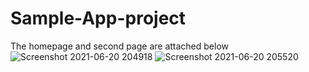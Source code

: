 # Sample-App-project
The homepage and second page are attached below
![Screenshot 2021-06-20 204918](https://user-images.githubusercontent.com/53265493/122679717-9322c480-d209-11eb-85b0-bff7887038bc.jpg)
![Screenshot 2021-06-20 205520](https://user-images.githubusercontent.com/53265493/122679797-e0069b00-d209-11eb-82e0-2fb284e79aa7.jpg)
